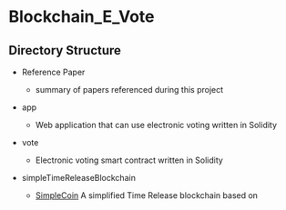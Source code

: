 # Blockchain_E_Vote

## Directory Structure

* Reference Paper
    - summary of papers referenced during this project

* app
    - Web application that can use electronic voting written in Solidity

* vote
    - Electronic voting smart contract written in Solidity

* simpleTimeReleaseBlockchain
    - [SimpleCoin](https://github.com/cosme12/SimpleCoin) A simplified Time Release blockchain based on

